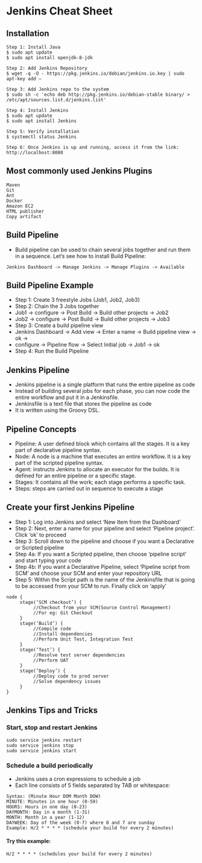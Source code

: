 # Jenkins Cheat Sheet
## Installation
```
Step 1: Install Java
$ sudo apt update
$ sudo apt install openjdk-8-jdk

Step 2: Add Jenkins Repository
$ wget -q -O - https://pkg.jenkins.io/debian/jenkins.io.key | sudo apt-key add –

Step 3: Add Jenkins repo to the system
$ sudo sh -c 'echo deb http://pkg.jenkins.io/debian-stable binary/ > /etc/apt/sources.list.d/jenkins.list'

Step 4: Install Jenkins
$ sudo apt update
$ sudo apt install Jenkins

Step 5: Verify installation
$ systemctl status Jenkins

Step 6: Once Jenkins is up and running, access it from the link:
http://localhost:8080
```

## Most commonly used Jenkins Plugins
```
Maven
Git
Ant
Docker
Amazon EC2
HTML publisher
Copy artifact
```

## Build Pipeline
 - Build pipeline can be used to chain several jobs together and run them in a sequence. Let’s see how to install Build Pipeline:
```
Jenkins Dashboard -> Manage Jenkins -> Manage Plugins -> Available
```


## Build Pipeline Example
 - Step 1: Create 3 freestyle Jobs (Job1, Job2, Job3)
 - Step 2: Chain the 3 Jobs together
  - Job1 -> configure -> Post Build -> Build other projects -> Job2
  - Job2 -> configure -> Post Build -> Build other projects -> Job3
 - Step 3: Create a build pipeline view
  - Jenkins Dashboard -> Add view -> Enter a name -> Build pipeline view -> ok ->
  - configure -> Pipeline flow -> Select Initial job -> Job1 -> ok
 - Step 4: Run the Build Pipeline

## Jenkins Pipeline
 - Jenkins pipeline is a single platform that runs the entire pipeline as code
 - Instead of building several jobs for each phase, you can now code the entire workflow and put it in a Jenkinsfile.
 - Jenkinsfile is a text file that stores the pipeline as code
 - It is written using the Groovy DSL.

## Pipeline Concepts
 - Pipeline: A user defined block which contains all the stages. It is a key part of declarative pipeline syntax.
 - Node: A node is a machine that executes an entire workflow. It is a key part of the scripted pipeline syntax.
 - Agent: instructs Jenkins to allocate an executor for the builds. It is defined for an entire pipeline or a specific stage.
 - Stages: It contains all the work; each stage performs a specific task.
 - Steps: steps are carried out in sequence to execute a stage


## Create your first Jenkins Pipeline
 - Step 1: Log into Jenkins and select ‘New Item from the Dashboard'
 - Step 2: Next, enter a name for your pipeline and select ‘Pipeline project’. Click ‘ok’ to proceed
 - Step 3: Scroll down to the pipeline and choose if you want a Declarative or Scripted pipeline
 - Step 4a: If you want a Scripted pipeline, then choose ‘pipeline script’ and start typing your code
 - Step 4b: If you want a Declarative Pipeline, select ‘Pipeline script from SCM’ and choose your SCM and enter your repository URL
 - Step 5: Within the Script path is the name of the Jenkinsfile that is going to be accessed from your SCM to run. Finally click on ‘apply’
```
node {
     stage(‘SCM checkout’) {
          //Checkout from your SCM(Source Control Management)
          //For eg: Git Checkout
     }
     stage(‘Build’) {
          //Compile code
          //Install dependencies
          //Perform Unit Test, Integration Test
     }
     stage(‘Test’) {
          //Resolve test server dependencies
          //Perform UAT
     }
     stage(‘Deploy’) {
          //Deploy code to prod server
          //Solve dependency issues
     }
}
```

## Jenkins Tips and Tricks
### Start, stop and restart Jenkins
```
sudo service jenkins restart
sudo service jenkins stop
sudo service jenkins start
```

### Schedule a build periodically
 - Jenkins uses a cron expressions to schedule a job
 - Each line consists of 5 fields separated by TAB or whitespace:
```
Syntax: (Minute Hour DOM Month DOW)
MINUTE: Minutes in one hour (0-59)
HOURS: Hours in one day (0-23)
DAYMONTH: Day in a month (1-31)
MONTH: Month in a year (1-12)
DAYWEEK: Day of the week (0-7) where 0 and 7 are sunday
Example: H/2 * * * * (schedule your build for every 2 minutes)
```
#### Try this example:
```
H/2 * * * * (schedules your build for every 2 minutes)
```
